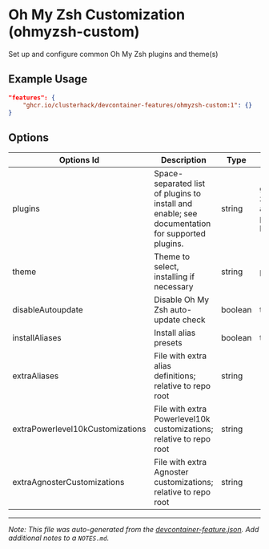 
# Oh My Zsh Customization (ohmyzsh-custom)

Set up and configure common Oh My Zsh plugins and theme(s)

## Example Usage

```json
"features": {
    "ghcr.io/clusterhack/devcontainer-features/ohmyzsh-custom:1": {}
}
```

## Options

| Options Id | Description | Type | Default Value |
|-----|-----|-----|-----|
| plugins | Space-separated list of plugins to install and enable; see documentation for supported plugins. | string | git virtualenv zsh-autosuggestions per-directory-history |
| theme | Theme to select, installing if necessary | string | p10k |
| disableAutoupdate | Disable Oh My Zsh auto-update check | boolean | true |
| installAliases | Install alias presets | boolean | true |
| extraAliases | File with extra alias definitions; relative to repo root | string | - |
| extraPowerlevel10kCustomizations | File with extra Powerlevel10k customizations; relative to repo root | string | - |
| extraAgnosterCustomizations | File with extra Agnoster customizations; relative to repo root | string | - |



---

_Note: This file was auto-generated from the [devcontainer-feature.json](https://github.com/clusterhack/devcontainer-features/blob/main/src/ohmyzsh-custom/devcontainer-feature.json).  Add additional notes to a `NOTES.md`._
